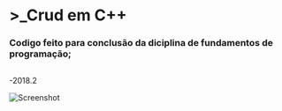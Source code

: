 # >_Crud em C++
### Codigo feito para conclusão da diciplina de fundamentos de programação;
##
-2018.2

![Screenshot](https://i.imgur.com/lsYpfuB.jpg)
